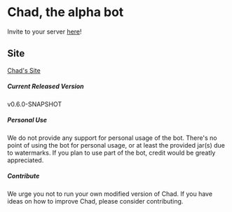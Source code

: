 # Chad, the alpha bot
Invite to your server [here](
https://discordapp.com/api/oauth2/authorize?client_id=490728748501434369&permissions=2146958839&scope=bot)!
## Site
[Chad's Site](https://bot.shoganeko.me)
##### Current Released Version
v0.6.0-SNAPSHOT

##### Personal Use
We do not provide any support for personal usage of the bot. There's no point of using the bot for personal usage, or at least the provided jar(s) due to watermarks. If you plan to use part of the bot, credit would be greatly appreciated. 

##### Contribute
We urge you not to run your own modified version of Chad. If you have ideas on how to improve Chad, please consider contributing.
